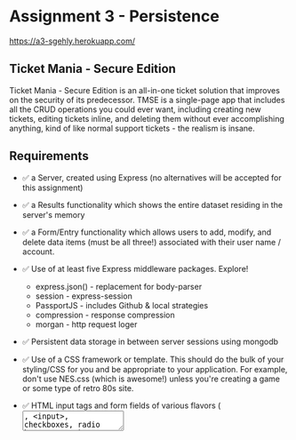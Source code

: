 # Assignment 3 - Persistence

https://a3-sgehly.herokuapp.com/

## Ticket Mania - Secure Edition

Ticket Mania - Secure Edition is an all-in-one ticket solution that improves on the security of its predecessor. TMSE is a single-page app that includes all the CRUD operations you could ever want, including creating new tickets, editing tickets inline, and deleting them without ever accomplishing anything, kind of like normal support tickets - the realism is insane.

## Requirements

- ✅ a Server, created using Express (no alternatives will be accepted for this assignment)
- ✅ a Results functionality which shows the entire dataset residing in the server's memory
- ✅ a Form/Entry functionality which allows users to add, modify, and delete data items (must be all three!) associated with their user name / account.

- ✅ Use of at least five Express middleware packages. Explore!

  - express.json() - replacement for body-parser
  - session - express-session
  - PassportJS - includes Github & local strategies
  - compression - response compression
  - morgan - http request loger

- ✅ Persistent data storage in between server sessions using mongodb
- ✅ Use of a CSS framework or template. This should do the bulk of your styling/CSS for you and be appropriate to your application. For example, don't use NES.css (which is awesome!) unless you're creating a game or some type of retro 80s site.

- ✅ HTML input tags and form fields of various flavors (<textarea>, <input>, checkboxes, radio buttons etc.)

  - Uses textareas and inputs.

- ✅ HTML that can display all data for a particular authenticated user.

- ✅ CSS styling should primarily be provided by your chosen template/framework.

- ✅ At minimum, a small amount of front-end JavaScript to get / fetch data from the server. See the previous assignment for reference.

- ✅ A server using Express, at least five pieces of Express middleware, and a persistent database (mongodb).

## Technical Achievements

- ✅ Implement OAuth authentication, perhaps with a library like passport.js.

  - Github supported

- ✅ Instead of Glitch, host your site on a different service like Heroku or Digital Ocean. Make sure to describe this a bit in your README. What was better about using the service you chose as compared to Glitch? What (if anything) was worse?
  - I chose Heroku as the cold boot times are a lot better than Glitch, I like the UIX of Heroku, more, it has an automatic import from GitHub on every push, and because I wanted the points. Glitch is more suited for playground stuff IMO, it's a pain to mirror a dev environment.
